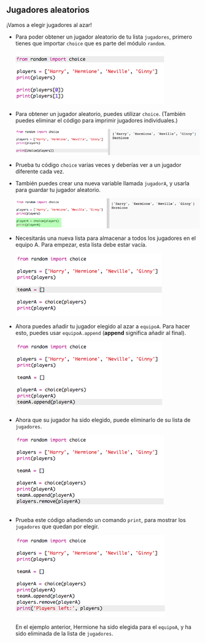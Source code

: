 ## Jugadores aleatorios

¡Vamos a elegir jugadores al azar!

+ Para poder obtener un jugador aleatorio de tu lista `jugadores`, primero tienes que importar `choice` que es parte del módulo `random`.
    
    ![captura de pantalla](images/team-import-random.png)

+ Para obtener un jugador aleatorio, puedes utilizar `choice`. (También puedes eliminar el código para imprimir jugadores individuales.)
    
    ![captura de pantalla](images/team-random-player.png)

+ Prueba tu código `choice` varias veces y deberías ver a un jugador diferente cada vez.

+ También puedes crear una nueva variable llamada `jugadorA`, y usarla para guardar tu jugador aleatorio.
    
    ![captura de pantalla](images/team-random-playerA.png)

+ Necesitarás una nueva lista para almacenar a todos los jugadores en el equipo A. Para empezar, esta lista debe estar vacía.
    
    ![captura de pantalla](images/team-teamA.png)

+ Ahora puedes añadir tu jugador elegido al azar a `equipoA`. Para hacer esto, puedes usar `equipoA.append` (**append** significa añadir al final).
    
    ![captura de pantalla](images/team-teamA-add.png)

+ Ahora que su jugador ha sido elegido, puede eliminarlo de su lista de ` jugadores `.
    
    ![captura de pantalla](images/team-players-remove.png)

+ Prueba este código añadiendo un comando `print`, para mostrar los `jugadores` que quedan por elegir.
    
    ![captura de pantalla](images/team-players-remove-test.png)
    
    En el ejemplo anterior, Hermione ha sido elegida para el `equipoA`, y ha sido eliminada de la lista de `jugadores`.